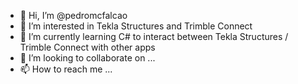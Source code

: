 - 👋 Hi, I’m @pedromcfalcao
- 👀 I’m interested in Tekla Structures and Trimble Connect
- 🌱 I’m currently learning C# to interact between Tekla Structures / Trimble Connect with other apps
- 💞️ I’m looking to collaborate on ...
- 📫 How to reach me ...

<!---
pedromcfalcao/pedromcfalcao is a ✨ special ✨ repository because its `README.md` (this file) appears on your GitHub profile.
You can click the Preview link to take a look at your changes.
--->
